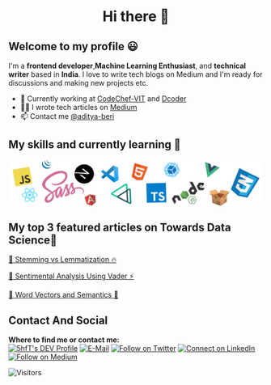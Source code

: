 <h1 align="center">Hi there 👋</h1>

## Welcome to my profile :smiley:

I'm a __frontend developer__,__Machine Learning Enthusiast__, and __technical writer__ based in __India__. I love to write tech blogs on Medium and  I'm ready for discussions and making new projects etc.

* 💼 Currently working at [CodeChef-VIT](https://www.codechefvit.com/) and [Dcoder](https://dcoder.tech/)<br/>
* ✍🏻 I wrote tech articles on [Medium](https://medium.com/@beriaditya20) <br/>
* 📫 Contact me [@aditya-beri](https://www.linkedin.com/in/aditya-beri-a04386191/)

## My skills and currently learning 🌟

<p align="center">
  <img align="center" alt="Meme Studio" src="https://github.com/aditya-beri/aditya-beri/blob/master/pack.png" />
</p>



## My top 3 featured articles on Towards Data Science🏃

[🚀 Stemming vs Lemmatization 🔥](https://towardsdatascience.com/stemming-vs-lemmatization-2daddabcb221)

[🦄 Sentimental Analysis Using Vader ⚡️](https://towardsdatascience.com/sentimental-analysis-using-vader-a3415fef7664)

[🔧 Word Vectors and Semantics 🌈](https://towardsdatascience.com/word-vectors-and-semantics-2863e7e55417)


## Contact And Social
**Where to find me or contact me:**  
<a href="https://dev.to/adityaberi8"><img src="https://d2fltix0v2e0sb.cloudfront.net/dev-badge.svg" alt="5hfT's DEV Profile" height="30" width="30"></a>
[![E-Mail](https://img.shields.io/badge/--email?label=E-mail&logo=microsoft-outlook&style=social)](beriaditya20@gmail.com)
[![Follow on Twitter](https://img.shields.io/badge/--twitter?label=Twitter&logo=Twitter&style=social)](https://twitter.com/Adityaberi8)
[![Connect on LinkedIn](https://img.shields.io/badge/--linkedin?label=LinkedIn&logo=LinkedIn&style=social)](https://www.linkedin.com/in/aditya-beri-a04386191/)
[![Follow on Medium](https://img.shields.io/badge/--Medium?label=Medium&logo=Medium&style=social)](https://medium.com/@beriaditya20)



![Visitors](https://visitor-badge.glitch.me/badge?page_id=aditya-beri.aditya-beri)


